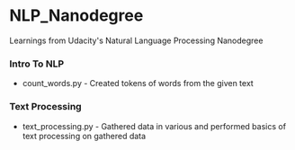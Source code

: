 # NLP_Nanodegree
Learnings from Udacity's Natural Language Processing Nanodegree
### Intro To NLP
  * count_words.py - Created tokens of words from the given text
### Text Processing
  * text_processing.py - Gathered data in various and performed basics of text processing on gathered data
